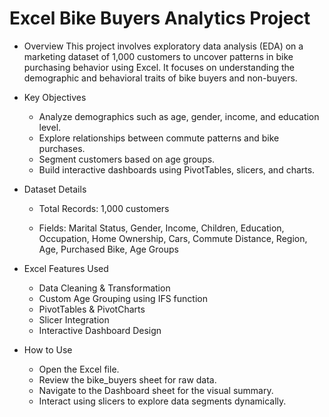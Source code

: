 # Excel Bike Buyers Analytics Project
- Overview
This project involves exploratory data analysis (EDA) on a marketing dataset of 1,000 customers to uncover patterns in bike purchasing behavior using Excel. It focuses on understanding the demographic and behavioral traits of bike buyers and non-buyers.

- Key Objectives
    - Analyze demographics such as age, gender, income, and education level.
    - Explore relationships between commute patterns and bike purchases.
    - Segment customers based on age groups.
    - Build interactive dashboards using PivotTables, slicers, and charts.

- Dataset Details
    - Total Records: 1,000 customers

    - Fields: Marital Status, Gender, Income, Children, Education, Occupation, Home Ownership, Cars, Commute Distance, Region, Age, Purchased Bike, Age Groups

- Excel Features Used
    - Data Cleaning & Transformation
    - Custom Age Grouping using IFS function
    - PivotTables & PivotCharts
    - Slicer Integration
    - Interactive Dashboard Design

- How to Use
    - Open the Excel file.
    - Review the bike_buyers sheet for raw data.
    - Navigate to the Dashboard sheet for the visual summary.
    - Interact using slicers to explore data segments dynamically.